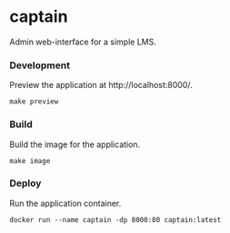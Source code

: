 # captain

Admin web-interface for a simple LMS.

### Development

Preview the application at http://localhost:8000/.

```
make preview
```

### Build

Build the image for the application.

```
make image
```

### Deploy

Run the application container.

```
docker run --name captain -dp 8000:80 captain:latest
```

